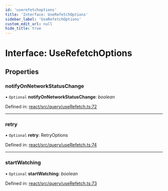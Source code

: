 ```yaml
---
id: 'userefetchoptions'
title: 'Interface: UseRefetchOptions'
sidebar_label: 'UseRefetchOptions'
custom_edit_url: null
hide_title: true
---
```


# Interface: UseRefetchOptions

## Properties

### notifyOnNetworkStatusChange

• `Optional` **notifyOnNetworkStatusChange**: _boolean_

Defined in: [react/src/query/useRefetch.ts:72](https://github.com/gqless/gqless/blob/master/packages/react/src/query/useRefetch.ts#L72)

---

### retry

• `Optional` **retry**: RetryOptions

Defined in: [react/src/query/useRefetch.ts:74](https://github.com/gqless/gqless/blob/master/packages/react/src/query/useRefetch.ts#L74)

---

### startWatching

• `Optional` **startWatching**: _boolean_

Defined in: [react/src/query/useRefetch.ts:73](https://github.com/gqless/gqless/blob/master/packages/react/src/query/useRefetch.ts#L73)
